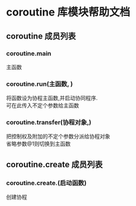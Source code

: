 # coroutine 库模块帮助文档

<a id="coroutine"></a>
## coroutine 成员列表


<a id="coroutine.main"></a>
### coroutine.main 
 主函数

<a id="coroutine.run"></a>
### coroutine.run(主函数, ) 
 将函数设为协程主函数,并启动协同程序.  
可在此传入不定个参数给主函数

<a id="coroutine.transfer"></a>
### coroutine.transfer(协程对象,) 
 把控制权及附加的不定个参数分派给协程对象  
省略参数@1则切换到主函数

<a id="coroutine.create"></a>
## coroutine.create 成员列表


<a id="coroutine.create.(启动函数)"></a>
### coroutine.create.(启动函数) 
 创建协程
